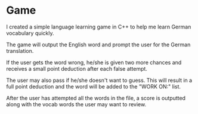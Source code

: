 # Game

I created a simple language learning game in C++ to help me learn German vocabulary quickly. 

The game will output the English word and prompt the user for the German translation.

If the user gets the word wrong, he/she is given two more chances and receives a small point deduction after each false attempt.

The user may also pass if he/she doesn't want to guess. This will result in a full point deduction and the word will be added to the "WORK ON:" list.

After the user has attempted all the words in the file, a score is outputted along with the vocab words the user may want to review.
